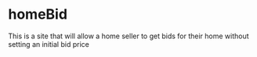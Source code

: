 # homeBid
This is a site that will allow a home seller to get bids for their home without setting an initial bid price
